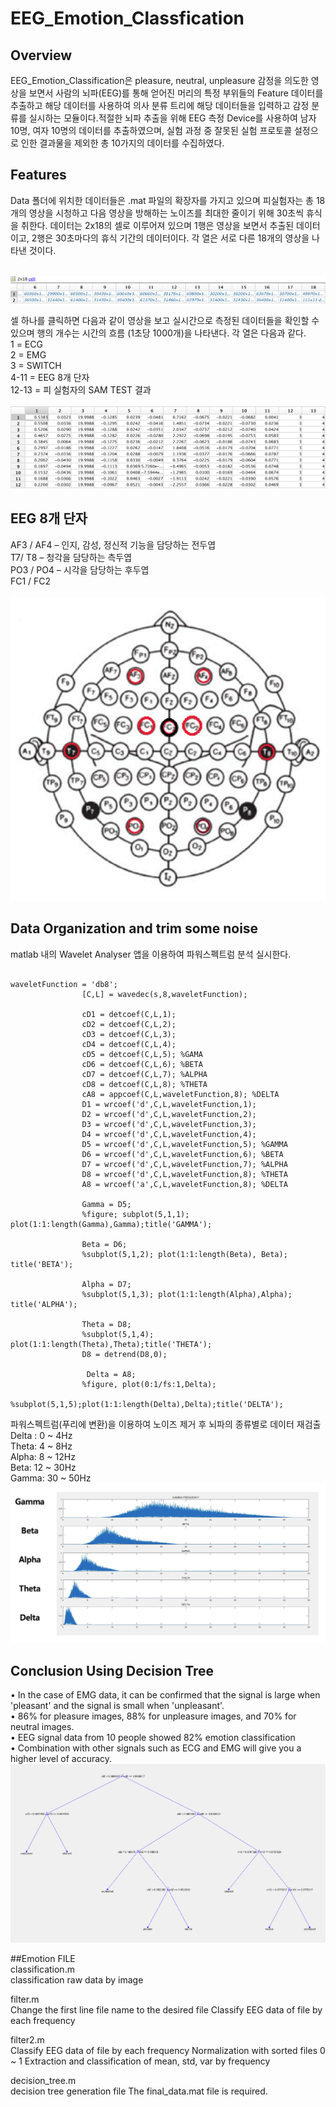 # EEG_Emotion_Classfication

## Overview
EEG_Emotion_Classification은 pleasure, neutral, unpleasure 감정을 의도한 영상을 보면서 사람의 뇌파(EEG)를 통해 얻어진 머리의 특정 부위들의 Feature 데이터를 추출하고 해당 데이터를 사용하여 의사 분류 트리에 해당 데이터들을 입력하고 감정 분류를 실시하는 모듈이다.적절한 뇌파 추출을 위해 EEG 측정 Device를 사용하여 남자 10명, 여자 10명의 데이터를 추출하였으며, 실험 과정 중 잘못된 실험 프로토콜 설정으로 인한 결과물을 제외한 총 10가지의 데이터를 수집하였다.

## Features
Data 폴더에 위치한 데이터들은 .mat 파일의 확장자를 가지고 있으며 피실험자는 총 18개의 영상을 시청하고 다음 영상을 방해하는 노이즈를 최대한 줄이기 위해 30초씩 휴식을 취한다. 데이터는 2x18의 셀로 이루어져 있으며 1행은 영상을 보면서 추출된 데이터이고, 2행은 30초마다의 휴식 기간의 데이터이다. 각 열은 서로 다른 18개의 영상을 나타낸 것이다.

<br/><img src="IMAGE/CELL.png"/>

셀 하나를 클릭하면 다음과 같이 영상을 보고 실시간으로 측정된 데이터들을 확인할 수 있으며 행의 개수는 시간의 흐름 (1초당 1000개)을 나타낸다.
각 열은 다음과 같다.
<br/> 1 = ECG <br/>
2 = EMG <br/>
3 = SWITCH <br/>
4-11 = EEG 8개 단자 <br/>
12-13 = 피 실험자의 SAM TEST 결과 <br/>
<br/><img src="IMAGE/DATA.png"/>

## EEG 8개 단자
AF3 / AF4 – 인지, 감성, 정신적 기능을 담당하는 전두엽<br/>
T7/ T8 – 청각을 담당하는 측두엽<br/>
PO3 / PO4 – 시각을 담당하는 후두엽<br/>
FC1 / FC2 <br/>
<br/><img src="IMAGE/EEG_8.png"/>

## Data Organization and trim some noise
matlab 내의 Wavelet Analyser 앱을 이용하여 파워스펙트럼 분석 실시한다.
<pre><code>
waveletFunction = 'db8';
                [C,L] = wavedec(s,8,waveletFunction);
       
                cD1 = detcoef(C,L,1);
                cD2 = detcoef(C,L,2);
                cD3 = detcoef(C,L,3);
                cD4 = detcoef(C,L,4);
                cD5 = detcoef(C,L,5); %GAMA
                cD6 = detcoef(C,L,6); %BETA
                cD7 = detcoef(C,L,7); %ALPHA
                cD8 = detcoef(C,L,8); %THETA
                cA8 = appcoef(C,L,waveletFunction,8); %DELTA
                D1 = wrcoef('d',C,L,waveletFunction,1);
                D2 = wrcoef('d',C,L,waveletFunction,2);
                D3 = wrcoef('d',C,L,waveletFunction,3);
                D4 = wrcoef('d',C,L,waveletFunction,4);
                D5 = wrcoef('d',C,L,waveletFunction,5); %GAMMA
                D6 = wrcoef('d',C,L,waveletFunction,6); %BETA
                D7 = wrcoef('d',C,L,waveletFunction,7); %ALPHA
                D8 = wrcoef('d',C,L,waveletFunction,8); %THETA
                A8 = wrcoef('a',C,L,waveletFunction,8); %DELTA
                
                Gamma = D5;
                %figure; subplot(5,1,1); plot(1:1:length(Gamma),Gamma);title('GAMMA');
               
                Beta = D6;
                %subplot(5,1,2); plot(1:1:length(Beta), Beta); title('BETA');
                
                Alpha = D7;
                %subplot(5,1,3); plot(1:1:length(Alpha),Alpha); title('ALPHA'); 
                
                Theta = D8;
                %subplot(5,1,4); plot(1:1:length(Theta),Theta);title('THETA');
                D8 = detrend(D8,0);
                
                 Delta = A8;
                %figure, plot(0:1/fs:1,Delta);
                %subplot(5,1,5);plot(1:1:length(Delta),Delta);title('DELTA');
</code></pre>

파워스펙트럼(푸리에 변환)을 이용하여 노이즈 제거 후 뇌파의 종류별로 데이터 재검출</br>
Delta : 0 ~ 4Hz</br>
Theta: 4 ~ 8Hz</br>
Alpha: 8 ~ 12Hz</br>
Beta: 12 ~ 30Hz</br>
Gamma: 30 ~ 50Hz</br>
<img src="IMAGE/POWER_SPECTRUM.png"/>

## Conclusion Using Decision Tree
•  In the case of EMG data, it can be confirmed that the signal is large when 'pleasant' and the signal is small when 'unpleasant'.</br>
• 86% for pleasure images, 88% for unpleasure images, and 70% for neutral images.</br>
• EEG signal data from 10 people showed 82% emotion classification</br>
• Combination with other signals such as ECG and EMG will give you a higher level of accuracy.</br>
<img src="IMAGE/Decision_Tree.png"/>


##Emotion FILE <br/>
classification.m<br/>
classification raw data by image

filter.m<br/>
Change the first line file name to the desired file
Classify EEG data of file by each frequency

filter2.m<br/>
Classify EEG data of file by each frequency
Normalization with sorted files 0 ~ 1
Extraction and classification of mean, std, var by frequency

decision_tree.m<br/>
decision tree generation file
The final_data.mat file is required.



